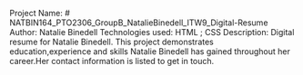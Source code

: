Project Name: # NATBIN164_PTO2306_GroupB_NatalieBinedell_ITW9_Digital-Resume
Author: Natalie Binedell
Technologies used: HTML ; CSS
Description: Digital resume for Natalie Binedell. This project demonstrates education,experience and skills Natalie Binedell has gained throughout her career.Her contact information is listed to get in touch. 
